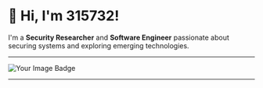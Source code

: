 # 👋 Hi, I'm 315732!

I'm a **Security Researcher** and **Software Engineer** passionate about securing systems and exploring emerging technologies.

---

<img src="https://tryhackme-badges.s3.amazonaws.com/315732.png" alt="Your Image Badge" />

---
